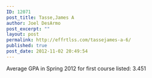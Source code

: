 ```yaml
---
ID: 12071
post_title: Tasse,James A
author: Joel DesArmo
post_excerpt: ""
layout: post
permalink: http://effrtlss.com/tassejames-a-6/
published: true
post_date: 2012-11-02 20:49:54
---
```

<p>Average GPA in Spring 2012 for first course listed: 3.451</p>